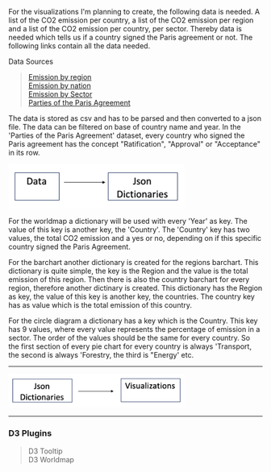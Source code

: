 For the visualizations I'm planning to create, the following data is needed. A list of the CO2 emission per country, a list of the CO2 emission per region and a list of the CO2 emission per country, per sector. Thereby data is needed which tells us if a country signed the Paris agreement or not.
The following links contain all the data needed.

Data Sources  
> [Emission by region](https://cdiac.ess-dive.lbl.gov/trends/emis/tre_regional.html)  
> [Emission by nation](https://cdiac.ess-dive.lbl.gov/trends/emis/tre_coun.html)  
> [Emission by Sector](https://ourworldindata.org/co2-and-other-greenhouse-gas-emissions#emissions-by-sector)  
> [Parties of the Paris Agreement](http://paris-agreement-entry-into-force.openclimatedata.net/)  

The data is stored as csv and has to be parsed and then converted to a json file. The data can be filtered on base of country name and year. In the 'Parties of the Paris Agreement' dataset, every country who signed the Paris agreement has the concept "Ratification", "Approval" or "Acceptance" in its row.  

<img src="Images/diagram1.png" width="350">

For the worldmap a dictionary will be used with every 'Year' as key. The value of this key is another key, the 'Country'. The 'Country' key has two values, the total CO2 emission and a yes or no, depending on if this specific country signed the Paris Agreement.

For the barchart another dictionary is created for the regions barchart. This dictionary is quite simple, the key is the Region and the value is the total emission of this region. Then there is also the country barchart for every region, therefore another dictinary is created. This dictionary has the Region as key, the value of this key is another key, the countries. The country key has as value which is the total emission of this country.

For the circle diagram a dictionary has a key which is the Country. This key has 9 values, where every value represents the percentage of emission in a sector. The order of the values should be the same for every country. So the first section of every pie chart for every country is always 'Transport, the second is always 'Forestry, the third is "Energy' etc.

---

<img src="Images/diagram2.png" width="350">

---

### D3 Plugins
> D3 Tooltip  
> D3 Worldmap
